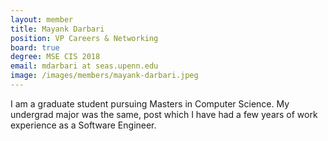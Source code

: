 ```yaml
---
layout: member
title: Mayank Darbari
position: VP Careers & Networking
board: true
degree: MSE CIS 2018
email: mdarbari at seas.upenn.edu
image: /images/members/mayank-darbari.jpeg
---
```


I am a graduate student pursuing Masters in Computer Science. My undergrad major was the same, post which I have had a few years of work experience as a Software Engineer.